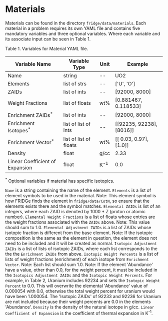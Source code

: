 # Materials

Materials can be found in the directory `fridge/data/materials`.
Each material in a problem requires its own YAML file and contains five mandatory variables and three optional variables.
Where each variable and its associate input can be seen in Table 1.

Table 1. Variables for Material YAML file.

|Variable Name   | Variable Type | Unit | Example|
|----------------|---------------|------|--------|
|Name  | string | -- | UO2|
|Elements | list of strs | -- | ['U', 'O']|
|ZAIDs | list of ints | -- | [92000, 8000]|
|Weight Fractions | list of floats | wt\% | [0.881467, 0.118533]|
|Enrichment ZAIDs<sup>*</sup> | list of ints | -- | [92000, 8000]|
|Enrichment Isotopes<sup>*</sup> | list of list of ints | -- | [[92235, 92238], [8016]]|
|Enrichment Vector<sup>*</sup> | list of list of floats | wt\% | [[ 0.03, 0.97], [1.0]]|
|Density | float | g/cc | 2.33|
|Linear Coefficient of Expansion | float | K<sup>-1</sup> |0.0|

<sup>*</sup> Optional variables if material has specific isotopics.

`Name` is a string containing the name of the element. 
`Elements` is a list of element symbols to be used in the material. 
Note: This element symbol is how FRIDGe finds the element in `fridge/data/CotN`, so ensure that the elements exists there and the symbol matches.
`Elemental ZAIDs` is list of an integers, where each ZAID is denoted by 1000 * Z (proton or atomic number).
`Elemental Weight Fractions` is a list of floats whose entries are the weight fractions associated with the `ZAIDs` above.
Note: This value should sum to 1.0.
`Elemental Adjustment ZAIDs` is a list of ZAIDs whose isotopic fraction is different from the base element.
Note: If the isotopic composition is the same as the element in question, the element does not need to be included and it will be created as normal. 
`Isotopic Adjustment ZAIDs` is a list of lists of isotopic ZAIDs, where each list corresponds to the the the `Enrichment ZAIDs` from above.
`Isotopic Weight Percents` is a list of lists of weight fractions (enrichment) of each isotope from `Enrichment Vector`.
Note: Each list should sum 1.0.
Note: If the element 'Abundance' have a value, other than 0.0, for the weight percent, it must be included in the `Isotopics Adjustment ZAIDs` and the `Isotopic Weight Percents`.
For example, in Table 2, Uranium includes 92234 and sets the `Isotopic Weight Percent` to 0.0.
This will overwrite the elemental 'Abundance' value of 0.000054 with 0.0, otherwise the total weight percent for uranium would have been 1.000054.
The 'Isotopic ZAIDs' of 92233 and 92236 for Uranium are not included because their weight percents are 0.0 in the elements 'Abundance'.
`Density` is the density of the natural isotope in g/cc.
`Linear Coefficient of Expansion` is the coefficient of thermal expansion in K<sup>-1</sup>.